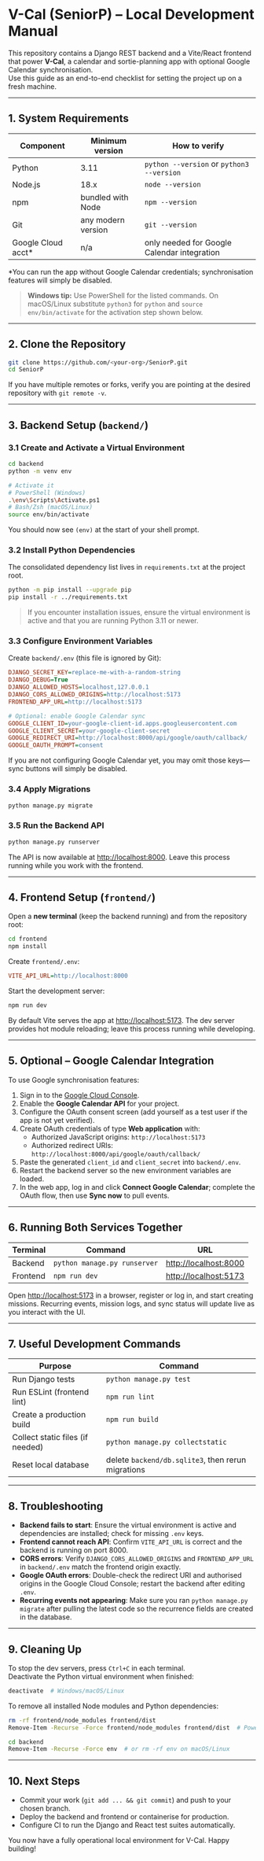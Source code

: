 # V-Cal (SeniorP) – Local Development Manual

This repository contains a Django REST backend and a Vite/React frontend that power **V-Cal**, a calendar and sortie-planning app with optional Google Calendar synchronisation.  
Use this guide as an end-to-end checklist for setting the project up on a fresh machine.

---

## 1. System Requirements

| Component          | Minimum version | How to verify                                       |
|-------------------|-----------------|-----------------------------------------------------|
| Python             | 3.11            | `python --version` or `python3 --version`          |
| Node.js            | 18.x            | `node --version`                                    |
| npm                | bundled with Node | `npm --version`                                   |
| Git                | any modern version | `git --version`                                 |
| Google Cloud acct*| n/a             | only needed for Google Calendar integration        |

\*You can run the app without Google Calendar credentials; synchronisation features will simply be disabled.

> **Windows tip:** Use PowerShell for the listed commands. On macOS/Linux substitute `python3` for `python` and `source env/bin/activate` for the activation step shown below.

---

## 2. Clone the Repository

```bash
git clone https://github.com/<your-org>/SeniorP.git
cd SeniorP
```

If you have multiple remotes or forks, verify you are pointing at the desired repository with `git remote -v`.

---

## 3. Backend Setup (`backend/`)

### 3.1 Create and Activate a Virtual Environment

```bash
cd backend
python -m venv env

# Activate it
# PowerShell (Windows)
.\env\Scripts\Activate.ps1
# Bash/Zsh (macOS/Linux)
source env/bin/activate
```

You should now see `(env)` at the start of your shell prompt.

### 3.2 Install Python Dependencies

The consolidated dependency list lives in `requirements.txt` at the project root.

```bash
python -m pip install --upgrade pip
pip install -r ../requirements.txt
```

> If you encounter installation issues, ensure the virtual environment is active and that you are running Python 3.11 or newer.

### 3.3 Configure Environment Variables

Create `backend/.env` (this file is ignored by Git):

```ini
DJANGO_SECRET_KEY=replace-me-with-a-random-string
DJANGO_DEBUG=True
DJANGO_ALLOWED_HOSTS=localhost,127.0.0.1
DJANGO_CORS_ALLOWED_ORIGINS=http://localhost:5173
FRONTEND_APP_URL=http://localhost:5173

# Optional: enable Google Calendar sync
GOOGLE_CLIENT_ID=your-google-client-id.apps.googleusercontent.com
GOOGLE_CLIENT_SECRET=your-google-client-secret
GOOGLE_REDIRECT_URI=http://localhost:8000/api/google/oauth/callback/
GOOGLE_OAUTH_PROMPT=consent
```

If you are not configuring Google Calendar yet, you may omit those keys—sync buttons will simply be disabled.

### 3.4 Apply Migrations

```bash
python manage.py migrate
```

### 3.5 Run the Backend API

```bash
python manage.py runserver
```

The API is now available at <http://localhost:8000>. Leave this process running while you work with the frontend.

---

## 4. Frontend Setup (`frontend/`)

Open a **new terminal** (keep the backend running) and from the repository root:

```bash
cd frontend
npm install
```

Create `frontend/.env`:

```ini
VITE_API_URL=http://localhost:8000
```

Start the development server:

```bash
npm run dev
```

By default Vite serves the app at <http://localhost:5173>. The dev server provides hot module reloading; leave this process running while developing.

---

## 5. Optional – Google Calendar Integration

To use Google synchronisation features:

1. Sign in to the [Google Cloud Console](https://console.cloud.google.com/).
2. Enable the **Google Calendar API** for your project.
3. Configure the OAuth consent screen (add yourself as a test user if the app is not yet verified).
4. Create OAuth credentials of type **Web application** with:
   - Authorized JavaScript origins: `http://localhost:5173`
   - Authorized redirect URIs: `http://localhost:8000/api/google/oauth/callback/`
5. Paste the generated `client_id` and `client_secret` into `backend/.env`.
6. Restart the backend server so the new environment variables are loaded.
7. In the web app, log in and click **Connect Google Calendar**; complete the OAuth flow, then use **Sync now** to pull events.

---

## 6. Running Both Services Together

| Terminal | Command                                       | URL                                   |
|----------|-----------------------------------------------|----------------------------------------|
| Backend  | `python manage.py runserver`                  | <http://localhost:8000>                |
| Frontend | `npm run dev`                                 | <http://localhost:5173>                |

Open <http://localhost:5173> in a browser, register or log in, and start creating missions. Recurring events, mission logs, and sync status will update live as you interact with the UI.

---

## 7. Useful Development Commands

| Purpose                          | Command                                             |
|----------------------------------|------------------------------------------------------|
| Run Django tests                 | `python manage.py test`                             |
| Run ESLint (frontend lint)       | `npm run lint`                                      |
| Create a production build        | `npm run build`                                     |
| Collect static files (if needed) | `python manage.py collectstatic`                    |
| Reset local database             | delete `backend/db.sqlite3`, then rerun migrations  |

---

## 8. Troubleshooting

- **Backend fails to start**: Ensure the virtual environment is active and dependencies are installed; check for missing `.env` keys.
- **Frontend cannot reach API**: Confirm `VITE_API_URL` is correct and the backend is running on port 8000.
- **CORS errors**: Verify `DJANGO_CORS_ALLOWED_ORIGINS` and `FRONTEND_APP_URL` in `backend/.env` match the frontend origin exactly.
- **Google OAuth errors**: Double-check the redirect URI and authorised origins in the Google Cloud Console; restart the backend after editing `.env`.
- **Recurring events not appearing**: Make sure you ran `python manage.py migrate` after pulling the latest code so the recurrence fields are created in the database.

---

## 9. Cleaning Up

To stop the dev servers, press `Ctrl+C` in each terminal.  
Deactivate the Python virtual environment when finished:

```bash
deactivate  # Windows/macOS/Linux
```

To remove all installed Node modules and Python dependencies:

```bash
rm -rf frontend/node_modules frontend/dist
Remove-Item -Recurse -Force frontend/node_modules frontend/dist  # PowerShell equivalent

cd backend
Remove-Item -Recurse -Force env  # or rm -rf env on macOS/Linux
```

---

## 10. Next Steps

- Commit your work (`git add ... && git commit`) and push to your chosen branch.
- Deploy the backend and frontend or containerise for production.
- Configure CI to run the Django and React test suites automatically.

You now have a fully operational local environment for V-Cal. Happy building!
